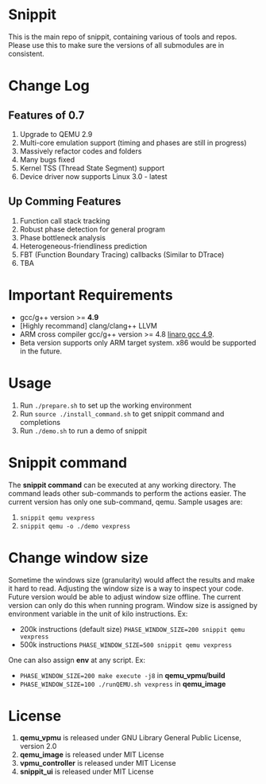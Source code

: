# Snippit
This is the main repo of snippit, containing various of tools and repos. Please use this to make sure the versions of all submodules are in consistent.

# Change Log
## Features of 0.7
1. Upgrade to QEMU 2.9
2. Multi-core emulation support (timing and phases are still in progress)
3. Massively refactor codes and folders
4. Many bugs fixed
5. Kernel TSS (Thread State Segment) support
6. Device driver now supports Linux 3.0 - latest

## Up Comming Features
1. Function call stack tracking
2. Robust phase detection for general program
3. Phase bottleneck analysis
4. Heterogeneous-friendliness prediction
5. FBT (Function Boundary Tracing) callbacks (Similar to DTrace)
6. TBA

# Important Requirements
* gcc/g++ version >= __4.9__
* [Highly recommand] clang/clang++ LLVM
* ARM cross compiler gcc/g++ version >= 4.8 [linaro gcc 4.9](https://releases.linaro.org/components/toolchain/binaries/4.9-2017.01/arm-linux-gnueabi/gcc-linaro-4.9.4-2017.01-x86_64_arm-linux-gnueabi.tar.xz).
* Beta version supports only ARM target system. x86 would be supported in the future.

# Usage
1. Run `./prepare.sh` to set up the working environment
2. Run `source ./install_command.sh` to get snippit command and completions
3. Run `./demo.sh` to run a demo of snippit

# Snippit command
The __snippit command__ can be executed at any working directory. The command leads
other sub-commands to perform the actions easier.
The current version has only one sub-command, qemu.
Sample usages are:
1. `snippit qemu vexpress`
2. `snippit qemu -o ./demo vexpress`

# Change window size
Sometime the windows size (granularity) would affect the results and make it hard to read.
Adjusting the window size is a way to inspect your code. Future version would be able to
adjust window size offline. The current version can only do this when running program.
Window size is assigned by environment variable in the unit of kilo instructions.
Ex:
* 200k instructions (default size) `PHASE_WINDOW_SIZE=200 snippit qemu vexpress`
* 500k instructions `PHASE_WINDOW_SIZE=500 snippit qemu vexpress`

One can also assign __env__ at any script.
Ex:
* `PHASE_WINDOW_SIZE=200 make execute -j8` in __qemu_vpmu/build__
* `PHASE_WINDOW_SIZE=100 ./runQEMU.sh vexpress` in __qemu_image__

# License
1. __qemu_vpmu__ is released under GNU Library General Public License, version 2.0
2. __qemu_image__ is released under MIT License
3. __vpmu_controller__ is released under MIT License
4. __snippit_ui__ is released under MIT License

